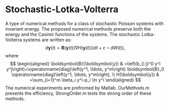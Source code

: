 # Stochastic-Lotka-Volterra
A type of numerical methods for a class of stochastic Poisson systems with invariant energy. The proposed numerical methods preserve both the energy and the Casimir functions of the systems.
The stochastic Lotka-Volterra systems are written as: 
$$
d \boldsymbol{y}(t)=\boldsymbol{B}(\boldsymbol{y}(t)) \nabla H(\boldsymbol{y}(t))(d t+c \circ d W(t)),
$$
where
$$
\begin{aligned}
\boldsymbol{B}(\boldsymbol{y}) & =\left(b_{i j}^0 y^i y^j\right)=\operatorname{diag}\left(y^1, \ldots, y^m\right) \boldsymbol{B}_0 \operatorname{diag}\left(y^1, \ldots, y^m\right), \\
H(\boldsymbol{y}) & =\sum_{i=1}^m \beta_i y^i-p_i \ln y^i
\end{aligned}
$$
The numerical experiments are prefromed by Matlab. OurMethods.m presents the efficiency, StrongOrder.m tests the strong order of these methods.
